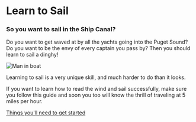 # Learn to Sail
### So you want to sail in the Ship Canal? 

Do you want to get waved at by all the yachts going into the Puget Sound?
Do you want to be the envy of every captain you pass by?
Then you should learn to sail a dinghy!

![Man in boat](https://www.clcboats.com/images/photos/boats/tenderly/may17shoot/Tenderly-Sailing-051517---9---Thumb.jpg)


Learning to sail is a very unique skill, and much harder to do than it looks.

If you want to learn how to read the wind and sail successfully,
make sure you follow this guide and soon you too will know the thrill of traveling at 5 miles per hour. 

[Things you'll need to get started](list.md)






